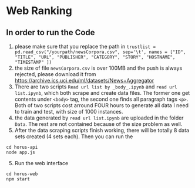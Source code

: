 # Web Ranking
## In order to run the Code
1. please make sure that you replace the path in `trustlist = pd.read_csv("/yourpath/newsCorpora.csv", sep='\t', names = ["ID", "TITLE", "URL", "PUBLISHER", "CATEGORY", "STORY", "HOSTNAME", "TIMESTAMP" ])`
2. the size of file `newsCorpora.csv` is over 100MB and the push is always rejected, please download it from https://archive.ics.uci.edu/ml/datasets/News+Aggregator
3. There are two scripts `Read url list by _body_.ipynb` and `read url list.ipynb`, which both scrape and create data files. The former one get contents under `<body>` tag, the second one finds all paragraph tags `<p>`. Both of two scripts cost arround FOUR hours to generate all data I need to train and test, with size of 1000 instances.
4. the data generated by `read url list.ipynb` are uploaded in the folder `Data`. The rest are not contained because of the size problem as well.
5. After the data scraping scripts finish working, there will be totally 8 data sets created (4 sets each). Then you can run the 
```
cd horus-api
node app.js
```
5. Run the web interface
```
cd horus-web
npm start
```

